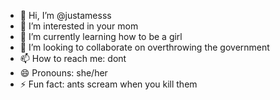 - 👋 Hi, I’m @justamesss
- 👀 I’m interested in your mom
- 🌱 I’m currently learning how to be a girl
- 💞️ I’m looking to collaborate on overthrowing the government
- 📫 How to reach me: dont
- 😄 Pronouns: she/her
- ⚡ Fun fact: ants scream when you kill them
